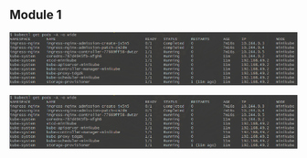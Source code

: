 ## Module 1  
  
![kubectl get pods -A -o wide](../screenshots/m1-get-pods-ingress.png)  
  
![minikube addons list | grep ingress](../screenshots/m1-get-pods-ingress.png)  
  
  

